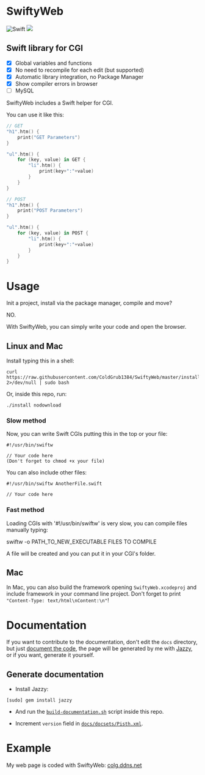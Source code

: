 # SwiftyWeb

![Swift](https://img.shields.io/badge/swift-3-orange.svg)
<a href="https://coldgrub1384.github.io/SwiftyWeb/"><img src="https://coldgrub1384.github.io/SwiftyWeb/badge.svg"></a>

## Swift library for CGI

- [x] Global variables and functions
- [x] No need to recompile for each edit (but supported)
- [x] Automatic library integration, no Package Manager
- [x] Show compiler errors in browser
- [ ] MySQL

SwiftyWeb includes a Swift helper for CGI.

You can use it like this:
```swift
// GET
"h1".htm() {
    print("GET Parameters")
}

"ul".htm() {
    for (key, value) in GET {
        "li".htm() {
            print(key+":"+value)
        }
    }
}

// POST
"h1".htm() {
    print("POST Parameters")
}

"ul".htm() {
    for (key, value) in POST {
        "li".htm() {
            print(key+":"+value)
        }
    }
}
```
# Usage
Init a project, install via the package manager, compile and move?

NO.

With SwiftyWeb, you can simply write your code and open the browser.

## Linux and Mac

Install typing this in a shell:

    curl https://raw.githubusercontent.com/ColdGrub1384/SwiftyWeb/master/install 2>/dev/null | sudo bash

Or, inside this repo, run:

	./install nodownload

### Slow method
Now, you can write Swift CGIs putting this in the top or your file:

    #!/usr/bin/swiftw

    // Your code here
    (Don't forget to chmod +x your file)

You can also include other files:

    #!/usr/bin/swiftw AnotherFile.swift

    // Your code here

### Fast method
Loading CGIs with '#!/usr/bin/swiftw' is very slow, you can compile files manually typing:

swiftw -o PATH_TO_NEW_EXECUTABLE FILES TO COMPILE

A file will be created and you can put it in your CGI's folder.

## Mac

In Mac, you can also build the framework opening `SwiftyWeb.xcodeproj` and include framework in your command line project. Don't forget to print `"Content-Type: text/html\nContent:\n"`!


# Documentation

If you want to contribute to the documentation, don't edit the `docs` directory, but just [document the code](http://nshipster.com/swift-documentation/), the page will be generated by me with [Jazzy](https://github.com/realm/jazzy), or if you want, generate it yourself.

## Generate documentation

- Install Jazzy:

`[sudo] gem install jazzy`

- And run the [`build-documentation.sh`](https://github.com/ColdGrub1384/SwiftyWeb/blob/master/build-documentation.sh) script inside this repo.

- Increment `version` field in [`docs/docsets/Pisth.xml`](https://github.com/ColdGrub1384/SwiftyWeb/blob/master/docs/docsets/SwiftyWeb.xml).

# Example

My web page is coded with SwiftyWeb: [colg.ddns.net](https://github.com/ColdGrub1384/coldg.ddns.net)
